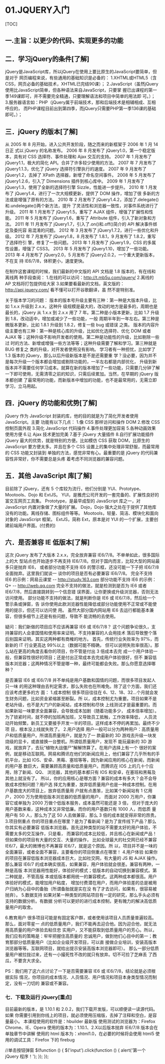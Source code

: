 # 01.JQUERY入门
[TOC]
## 一.主旨：以更少的代码、实现更多的功能

## 二．学习jQuery的条件[了解]
jQuery是JavaScript库，所以jQuery在使用上要比原生的JavaScript要简单，但是对于
网页编程来说，有些通用的基础知识是必备的：
1.XHTML或HTML5（含CSS，网页必备的基础技术，XHTML已完结90课）；
2.JavaScript（虽然jQuery使用比JavaScript简单，但各种语法来自JavaScript，只要掌
握已出课程的第一季149课即可，并不需要完全精通，只要理解语法和项目中简单的用法即
可。）；
3.服务器语言如：PHP（jQuery属于前端技术，那和后端技术是相辅相成、互相呼应的，
而PHP课程目前出到第四季，而jQuery只需要PHP第一季136课的基础即可。）；

## 三．jQuery 的版本[了解]
从 2005 年 8 月开始，进入公共开发阶段，随之而来的新框架于 2006 年 1 月 14 日正
式以 jQuery 的名称发布。 
2006 年 8 月发布了 jQuery1.0，第一个稳定版本，具有对 CSS 选择符、事件处理和
Ajax 交互的支持。
2007 年 1 月发布了 jQuery1.1，极大的简化 API。合并了许多较少使用的方法。
2007 年 7 月发布了 jQuery1.1.3，优化了 jQuery 选择符引擎执行的速度。
2007 年 9 月发布了 jQuery1.2，去掉了 XPath 选择器，新增了命名空间事件。
2008 年 5 月发布了 jQuery1.2.6，引入了 Dimensions 插件到核心库中。
2009 年 1 月发布了 jQuery1.3，使用了全新的选择符引擎 Sizzle，性能进一步提升。
2010 年 1 月发布了 jQuery1.4，进行了一次大规模更新，提供了 DOM 操作，增加了很
多新的方法或是增强了原有的方法。
2010 年 2 月发布了 jQuery1.4.2，添加了.delegate()和.undelegate()两个新方法，提升
了灵活性和浏览器一致性，对事件系统进行了升级。
2011 年 1 月发布了 jQuery1.5，重写了 AJAX 组件，增强了扩展性和性能。
2011 年 5 月发布了 jQuery1.6，重写了 Attribute 组件，引入了新对象和方法。
2011 年 11 月发布了 jQuery1.7，引入了.on()和.off()简介的 API 解决事件绑定及委托容
易混淆的问题。
2012 年 3 月发布了 jQuery1.7.2，进行一些优化和升级。
2012 年 7 月发布了 jQuery1.8，8 月发布了 1.8.1，9 月发布了 1.8.2，重写了选择符引
擎，修复了一些问题。
2013 年 1 月发布了 jQuery1.9，CSS 的多属性设置，增强了 CSS3。
2013 年 5 月发布了 jQuery1.10，增加了一些功能。
2013 年 4 月发布了 jQuery2.0，5 月发布了 jQuery2.0.2，一个重大更新版本，不在支
持 IE6/7/8，体积更小，速度更快。

在制作这套课程的时候，我们最新的中文版的 API 文档是 1.8 版本的，有在线和离线两
种手段查阅：
1.在线的可以访问：http://t.mb5u.com/jquery/
2.离线的 AP 文档将打包提供给大家
3.如果要看最新的文档，英文版的：http://api.jquery.com/ 看不懂可以打开谷歌翻译，虽
然不是特别准。

关于版本学习的问题：
版本的版本号升级主要有三种：第一种是大版本升级，比如 1.x.x 升级到 2.x.x，这种升
级规模是最大的，改动的地方是最多的，周期也是最长的，jQuery 从 1.x.x 到 2.x.x 用了 7
年。第二种是小版本更新，比如 1.7 升级到 1.8，改动适中，增加或减少了一些功能，一般
周期半年到一年左右。第三种是微版本更新，比如 1.8.1 升级到 1.8.2，修复一些 bug 或错误
之类。
版本的内容升级主要也有三种：第一种是核心库的升级，比如优化选择符、优化 DOM
或者 AJAX 等；这种升级不影响开发者的使用。第二种是功能性的升级，比如剔除一些过
时的方法、新增或增强一些方法等等；这种升级需要了解和学习。第三种就是 BUG 修复之
类的升级，对开发者使用没有影响。
学习者有一种担忧，比如学了 1.3 版本的 jQuery，那么以后升级新版本是不是还需要重
学？没必要，因为并不是每次升级一个版本都会增加或剔除功能的，一半左右都是内部优化，
升级到新版本并不需要任何学习成本。就算在新的版本增加了一些功能，只需要几分钟了解 
一下即可使用，无需清零之前的知识，只需后续累加。当然，在早期的 jQuery 版本都创建
了最常用的功能，而新版本中增加的功能，也不是最常用的，无需立即学习，立马用起。


## 四．jQuery 的功能和优势[了解]
jQuery 作为 JavaScript 封装的库，他的目的就是为了简化开发者使用 JavaScript。主要
功能有以下几点：
1.像 CSS 那样访问和操作 DOM
2.修改 CSS 控制页面外观
3.简化 JavaScript 代码操作
4.事件处理更加容易
5.各种动画效果使用方便
6.让 Ajax 技术更加完美
7.基于 jQuery 大量插件
8.自行扩展功能插件
jQuery 最大的优势，就是特别的方便。比如模仿 CSS 获取 DOM，比原生的 JavaScript
要方便太多。并且在多个 CSS 设置上的集中处理非常舒服，而最常用的 CSS 功能又封装到
单独的方法，感觉非常有心。最重要的是 jQuery 的代码兼容性非常好，你不需要总是头疼
着考虑不同浏览器的兼容问题。

## 五．其他 JavaScript 库[了解]
目前除了 jQuery，还有 5 个库较为流行，他们分别是 YUI、Prototype、Mootools、Dojo
和 ExtJS。
YUI，是雅虎公司开发的一套完备的、扩展性良好的富交互网页工具集。
Prototype，是最早成型的 JavaScript 库之一，对 JavaScript 内置对象做了大量的扩展。
Dojo，Dojo 强大之处在于提供了其他库没有的功能。离线存储、图标组件等等。
Mootools，轻量、简洁、模块化和面向对象的 JavaScript 框架。
ExtJS，简称 Ext，原本是对 YUI 的一个扩展，主要创建前端用户界面。(付费的)

## 六．是否兼容 IE 低版本[了解]
这次 jQuery 发布了大版本 2.x.x，完全放弃兼容 IE6/7/8。不单单如此，很多国际上的大
型站点也开始逐步不再支持 IE6/7/8。但对于国内而言，比较大型的网站最多只是抛弃 IE6，
或者部分功能不支持 IE6 的警示框，还没可能一下子把 IE6/7/8 全面抛弃。这里我们就谈一
谈你的项目是否有必要兼容 IE6/7/8。
完全不支持 IE6 的示例：网易云课堂 -- http://study.163.com
部分功能不支持 IE6 的示例：Q+ -- http://web.qq.com 
完全不支持的做法，就是检测到是否为 IE6 或者 IE6/7/8，然后直接跳转到一个信息错
误界面，让你更换或升级浏览器，否则无法访问使用。
部分功能不支持的做法，就是判断你是 IE6 或 IE6/7/8，然后给一个警示条或弹窗，告
诉你使用此款浏览器性能降低或部分功能使用不正常或不能使用的提示，但还可以访问使
用。
虽然大部分国内网站用 IE6 去运行都能基本兼容，但很多细节上还是有些问题，导致不
能流畅的去使用。


疑问：我们新做的项目应不应该再兼容 IE6 或 IE6/7/8？
这个问题争论很久，支持兼容的人会拿国情和使用率来证明。不支持兼容的人会用技术
落后导致整个落后别国来证明。其实这两种都有商榷的地方。
首先，传统行业失败率为 97%，而新新的 IT 行业更高达 99%以上（数据可能不精确，
但可以说明失败率很高）。那么站在更高的角度去看你的项目，你不管是付出 3 倍成本去完
成一个用户体验一般，但兼容性很好的项目；还是付出正常成本去完成用户体验很好，但不
兼容低版本浏览器；这两种情况不管是哪一种，最终可能都会失败。那么你愿意选择哪种？


是否兼容 IE6 或 IE6/7/8 并不单纯是用户基数和国情的问题，而很多项目发起人只一味
的用这种理由去判定需求，那么失败也在所难免。除了这个方面，我们还应该考虑更多的方
面：
1.成本控制
很多项目往往在 6、12、18、32...个月就会发生财务问题，比如资金紧缩甚至断裂。所
以，成本控制尤为重要。项目如果不是老站升级，也不是大门户的新闻站，成本控制和尽快
上线测试才是最重要的。而如果新站一味要求全面兼容，会导致成本加剧（随着功能多少，
成本倍率增加）。为了锁紧时间，就不停的加班再加班，又导致员工抵触，工作效率降低，
人员流动开始频繁，新员工又要接手开发一半的项目。这样成本不停的再累加。最终不少项
目，根本没上线就失败了。
2.用户选择
用户一般可以分为两种用户：高质量用户和低质量用户。所谓高质量用户，就是为了一
款最新的 3D 游戏去升级一块发烧级的显卡，或直接换一台整机。所谓低质量用户，发现不
能玩最新的 3D 游戏，就放弃了，去玩“植物大战僵尸”解解馋算了。在用户选择上有一个
很好的案例，就是移动互联网。网易和腾讯在他们的新闻应用上，他们兼容了几乎所有的手
机平台，比如 IOS、安卓、黑莓、塞班等等，因为新闻应用的核心在新闻，而新闻的用户基
数巨大，需要兼顾高质量和低质量用户。而腾讯在 IOS 上的几十个应用，除了新闻、QQ、
浏览器，其他的基本都只有 IOS 和安卓，在塞班和黑莓及其他上就没有了。
所以，你的应用核心是哪方面？兼容的成本有多大？会不会导致成本控制问题？用户选
择尤为重要，放弃低质量用户也是一种成本控制。在用户基数庞大的项目上，放弃低质量用
户就有点愚笨，比如某个新闻站有 1 亿用户，2000 万为使用低版本浏览器的低质量的用户，
而面对 2000 万用户，你兼容它或单独为 2000 万做个低版本服务，成本虽然可能还是 3 倍，
但对于庞大的用户基数来看，这种成本又非常低廉。而你的用户基数只有 1000 人，而低质
量用户有 50 人，那么为了这 50 人去做兼容，那么 3 倍的成本就变得非常的昂贵。
3.项目侧重点
你的项目重点在哪里？是为了看新闻？是为了宣传线下产品？那么你其实有必要兼容
低版本浏览器。首先这种类型的站不需要太好的用户体验，不需要太多的交互操作，只是看，
而兼容的成本比较低，并且核心在新闻或产品！但如果你的项目有大量的交互、大量的操作， 
比如全球最大的社交网已经不兼容 IE6/7，最大的微博也不再兼容 IE6/7，就是这个原因。所
以，项目并不是一味的全面兼容，或者全面不兼容，主要看你的项目侧重点在哪里！
4.用户体验
如果你的项目在兼容低版本浏览器成本巨大，比如社交网，有大量的 JS 和 AJAX 操作。
那么兼容 IE6/7 的成本确实很高，如果兼容，用户体验就会很差。兼容有两种，一种是高版
本浏览器用性能好，体验好的模式；低版本的自动切换到兼容模式。第二种就是，不管高版
本或低版本都用统一的兼容模式。这两种成本都很高。用户体验好的模式，能增加用户粘度，
增加付费潜在用户，而用户体验差的总是被用户归纳为心目中的备胎（所谓备胎就是实在没
有了才去访问，如果有，很容易被抛弃）。
5.数据支持
如果对某一种类型的网站项目有一定的研究，那么手头必须有支持的数据分析。有数据
分析可以更好的进行成本控制，更有魄力的解决高低质量用户的取舍。

6.教育用户
很多项目可能是有固定客户群，或者使用该项目人员质量普遍较高。那么，面对零星一
点的低质量用户，我们不能再去迎合他。因为迎合他，就无法用高质量的用户体验去粘住忠
实用户，又不能获取到低质量用户的芳心。所以，我们应有的策略是：牢牢把握住高质量的
忠诚用户，做到他们心目中的第一；教育那部分低质量用户（比如企业级开发项目，可以直
接做企业培训，安装高版本浏览器等等。互联网项目，就给出提示安装高版本浏览器即可）。
那么一部分低质量用户被拉拢过来，还有一小撮死性不改的就只有放弃。切不可捡了芝麻丢
了西瓜，不要贪大求全。

PS：我们用了这六点讨论了一下是否需要兼容 IE6 或 IE6/7/8，结论就是必须根据实际
情况，你项目的成本情况、人员情况、用户情况和项目本身类型情况而制定，没有一刀切的
兼容或不兼容。

### 七．下载及运行 jQuery[重点]
目前最新的版本，是 1.10.1 和 2.0.2，我们下载开发版，可以顺便读一读源代码。如果
你需要引用到你线上的项目，就必须使用压缩版，去掉了注释和空白，是容量最小。
本课程使用的软件是：hbuilder 最新版
使用测试的浏览器为：Firefox Chrome、IE、Opera
使用的版本为：1.10.1、2.X以后版本抛弃 IE6/7/8 版本会在单独章节中讲解
使用的 html 版本为：xhtml1.0，在必要的时候将会使用 html5
使用的调试工具：Firefox 下的 firebug

//单击按钮弹窗
$(function () {
$('input').click(function () {
alert('第一个 jQuery 程序！');
});
});


